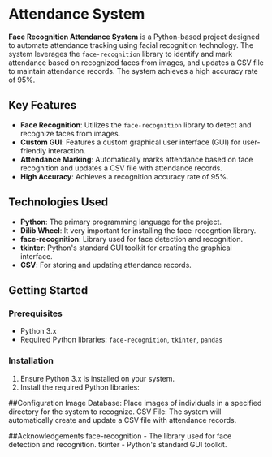 # Attendance System

**Face Recognition Attendance System** is a Python-based project designed to automate attendance tracking using facial recognition technology. The system leverages the `face-recognition` library to identify and mark attendance based on recognized faces from images, and updates a CSV file to maintain attendance records. The system achieves a high accuracy rate of 95%.

## Key Features

- **Face Recognition**: Utilizes the `face-recognition` library to detect and recognize faces from images.
- **Custom GUI**: Features a custom graphical user interface (GUI) for user-friendly interaction.
- **Attendance Marking**: Automatically marks attendance based on face recognition and updates a CSV file with attendance records.
- **High Accuracy**: Achieves a recognition accuracy rate of 95%.

## Technologies Used

- **Python**: The primary programming language for the project.
- **Dilib Wheel**: It very important for installing the face-recogntion library. 
- **face-recognition**: Library used for face detection and recognition.
- **tkinter**: Python's standard GUI toolkit for creating the graphical interface.
- **CSV**: For storing and updating attendance records.

## Getting Started

### Prerequisites

- Python 3.x
- Required Python libraries: `face-recognition`, `tkinter`, `pandas`

### Installation

1. Ensure Python 3.x is installed on your system.
2. Install the required Python libraries:

##Configuration
Image Database: Place images of individuals in a specified directory for the system to recognize.
CSV File: The system will automatically create and update a CSV file with attendance records.

##Acknowledgements
face-recognition - The library used for face detection and recognition.
tkinter - Python's standard GUI toolkit.
